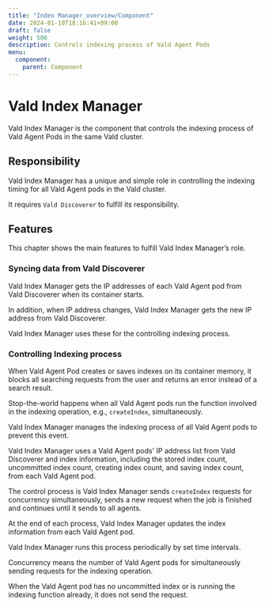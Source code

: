 ```yaml
---
title: "Index Manager_overview/Component"
date: 2024-01-10T18:16:41+09:00
draft: false
weight: 500
description: Controls indexing process of Vald Agent Pods
menu:
  component:
    parent: Component
---
```


# Vald Index Manager

Vald Index Manager is the component that controls the indexing process of Vald Agent Pods in the same Vald cluster.

## Responsibility

Vald Index Manager has a unique and simple role in controlling the indexing timing for all Vald Agent pods in the Vald cluster.

It requires `Vald Discoverer` to fulfill its responsibility.

## Features

This chapter shows the main features to fulfill Vald Index Manager’s role.

### Syncing data from Vald Discoverer

Vald Index Manager gets the IP addresses of each Vald Agent pod from Vald Discoverer when its container starts.

In addition, when IP address changes, Vald Index Manager gets the new IP address from Vald Discoverer.

Vald Index Manager uses these for the controlling indexing process.

### Controlling Indexing process

When Vald Agent Pod creates or saves indexes on its container memory, it blocks all searching requests from the user and returns an error instead of a search result.

Stop-the-world happens when all Vald Agent pods run the function involved in the indexing operation, e.g., `createIndex`, simultaneously.

Vald Index Manager manages the indexing process of all Vald Agent pods to prevent this event.

Vald Index Manager uses a Vald Agent pods' IP address list from Vald Discoverer and index information, including the stored index count, uncommitted index count, creating index count, and saving index count, from each Vald Agent pod.

The control process is Vald Index Manager sends `createIndex` requests for concurrency simultaneously, sends a new request when the job is finished and continues until it sends to all agents.

At the end of each process, Vald Index Manager updates the index information from each Vald Agent pod.

Vald Index Manager runs this process periodically by set time intervals.

<div class="notice">
Concurrency means the number of Vald Agent pods for simultaneously sending requests for the indexing operation.<BR>

When the Vald Agent pod has no uncommitted index or is running the indexing function already, it does not send the request.

</div>
